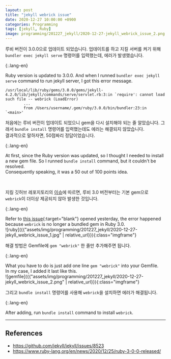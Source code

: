 ```yaml
---
layout: post
title: "jekyll webrick issue"
date: 2020-12-27 10:00:00 +0900
categories: Programming
tags: [jekyll, Ruby]
image: programming/201227_jekyll/2020-12-27-jekyll_webrick_issue_2.png
---
```


루비 버전이 3.0.0으로 업데이트 되었습니다. 업데이트를 하고 지킬 서버를 켜기 위해 `bundler exec jekyll serve` 명령어를 입력했는데, 에러가 발생했습니다.  

{:.lang-en}

Ruby version is updated to 3.0.0. And when I runned `bundler exec jekyll serve` command to run jekyll server, I got this error message.

```plaintext
/usr/local/lib/ruby/gems/3.0.0/gems/jekyll-4.2.0/lib/jekyll/commands/serve/servlet.rb:3:in `require': cannot load such file -- webrick (LoadError)
        ...
        from /Users/username/.gem/ruby/3.0.0/bin/bundler:23:in `<main>'
```

처음에는 루비 버전이 업데이트 되었으니 gem을 다시 설치해야 되는 줄 알았습니다. 그래서 `bundle install` 명령어를 입력했는데도 에러는 해결되지 않았습니다.  
결과적으로 말하자면, 50점짜리 정답이었습니다.  
  
{:.lang-en}
  
At first, since the Ruby version was updated, so I thought I needed to install a new gem file. So I runned `bundle install` command, but it couldn't be resolved.  
Consequently speaking, it was a 50 out of 100 points idea.  

<br/>

지킬 깃허브 레포지토리의 [이슈](https://github.com/jekyll/jekyll/issues/8523)에 따르면, 루비 3.0 버전부터는 기본 gem으로 `webrick`이 더이상 제공되지 않아 발생한 것입니다.
  
{:.lang-en}
  
Refer to [this issue](https://github.com/jekyll/jekyll/issues/8523){:target="blank"} opened yesterday, the error happened because `webrick` is no longer a bundled gem in Ruby 3.0.  
![ruby]({{"assets/img/programming/201227_jekyll/2020-12-27-jekyll_webrick_issue_1.jpg" | relative_url}}){:class="imgframe"}  
  
해결 방법은 Gemfile에 `gem "webrick"` 한 줄만 추가해주면 됩니다.  

{:.lang-en}

What you have to do is just add one line `gem "webrick"` into your Gemfile.  
In my case, I added it last like this.  
![gemfile]({{"assets/img/programming/201227_jekyll/2020-12-27-jekyll_webrick_issue_2.png" | relative_url}}){:class="imgframe"}  

그리고 `bundle install` 명령어를 사용해 `webrick`을 설치하면 에러가 해결됩니다.  

{:.lang-en}

After adding, run `bundle install` command to install `webrick`.

---

## References

- <https://github.com/jekyll/jekyll/issues/8523>
- <https://www.ruby-lang.org/en/news/2020/12/25/ruby-3-0-0-released/>

